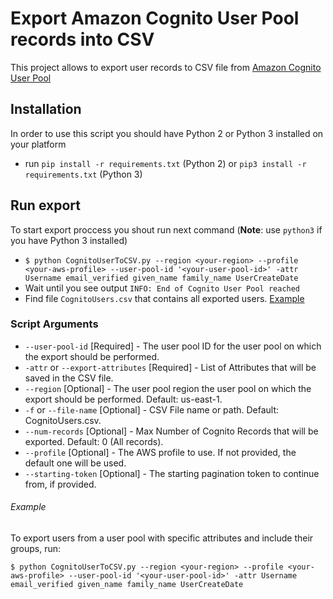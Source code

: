#  Export Amazon Cognito User Pool records into CSV

This project allows to export user records to CSV file from [Amazon Cognito User Pool](https://docs.aws.amazon.com/cognito/latest/developerguide/cognito-user-identity-pools.html)

## Installation

In order to use this script you should have Python 2 or Python 3 installed on your platform
- run `pip install -r requirements.txt` (Python 2) or `pip3 install -r requirements.txt` (Python 3)

## Run export

To start export proccess you shout run next command (__Note__: use `python3` if you have Python 3 installed)
- `$ python CognitoUserToCSV.py --region <your-region> --profile <your-aws-profile> --user-pool-id '<your-user-pool-id>' -attr Username email_verified given_name family_name UserCreateDate`
- Wait until you see output `INFO: End of Cognito User Pool reached`
- Find file `CognitoUsers.csv` that contains all exported users. [Example](https://github.com/hawkerfun/cognito-csv-exporter/blob/master/CognitoUsers.csv) 

### Script Arguments

- `--user-pool-id` [Required] - The user pool ID for the user pool on which the export should be performed.
- `-attr` or `--export-attributes` [Required] - List of Attributes that will be saved in the CSV file.
- `--region` [Optional] - The user pool region the user pool on which the export should be performed. Default: us-east-1.
- `-f` or `--file-name` [Optional] - CSV File name or path. Default: CognitoUsers.csv.
- `--num-records` [Optional] - Max Number of Cognito Records that will be exported. Default: 0 (All records).
- `--profile` [Optional] - The AWS profile to use. If not provided, the default one will be used.
- `--starting-token` [Optional] - The starting pagination token to continue from, if provided.

###### Example

To export users from a user pool with specific attributes and include their groups, run:

`$ python CognitoUserToCSV.py --region <your-region> --profile <your-aws-profile> --user-pool-id '<your-user-pool-id>' -attr Username email_verified given_name family_name UserCreateDate`
